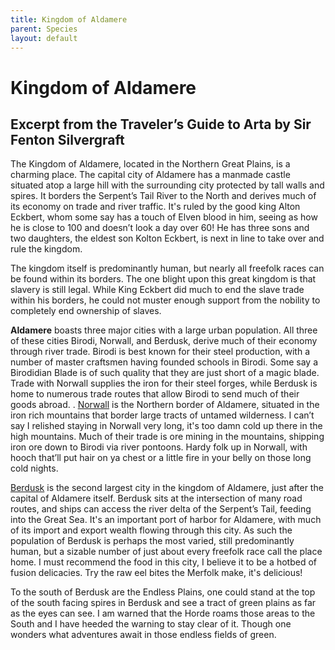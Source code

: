 ```yaml
---
title: Kingdom of Aldamere
parent: Species
layout: default
---
```



# Kingdom of Aldamere
## Excerpt from the Traveler’s Guide to Arta by Sir Fenton Silvergraft

The Kingdom of Aldamere, located in the Northern Great Plains, is a charming place. The capital city of Aldamere has a manmade castle situated atop a large hill with the surrounding city protected by tall walls and spires. It borders the Serpent’s Tail River to the North and derives much of its economy on trade and river traffic. It's ruled by the good king Alton Eckbert, whom some say has a touch of Elven blood in him, seeing as how he is close to 100 and doesn’t look a day over 60! He has three sons and two daughters, the eldest son Kolton Eckbert, is next in line to take over and rule the kingdom.

The kingdom itself is predominantly human, but nearly all freefolk races can be found within its borders. The one blight upon this great kingdom is that slavery is still legal. While King Eckbert did much to end the slave trade within his borders, he could not muster enough support from the nobility to completely end ownership of slaves.

**Aldamere** boasts three major cities with a large urban population. All three of these cities Birodi, Norwall, and Berdusk, derive much of their economy through river trade. Birodi is best known for their steel production, with a number of master craftsmen having founded schools in Birodi. Some say a Birodidian Blade is of such quality that they are just short of a magic blade. Trade with Norwall supplies the iron for their steel forges, while Berdusk is home to numerous trade routes that allow Birodi to send much of their goods abroad.
.
[Norwall](norwall.md) is the Northern border of Aldamere, situated in the iron rich mountains that border large tracts of untamed wilderness. I can’t say I relished staying in Norwall very long, it's too damn cold up there in the high mountains. Much of their trade is ore mining in the mountains, shipping iron ore down to Birodi via river pontoons. Hardy folk up in Norwall, with hooch that’ll put hair on ya chest or a little fire in your belly on those long cold nights.

[Berdusk](berdusk.md) is the second largest city in the kingdom of Aldamere, just after the capital of Aldamere itself. Berdusk sits at the intersection of many road routes, and ships can access the river delta of the Serpent’s Tail, feeding into the Great Sea. It's an important port of harbor for Aldamere, with much of its import and export wealth flowing through this city. As such the population of Berdusk is perhaps the most varied, still predominantly human, but a sizable number of just about every freefolk race call the place home. I must recommend the food in this city, I believe it to be a hotbed of fusion delicacies. Try the raw eel bites the Merfolk make, it's delicious!

To the south of Berdusk are the Endless Plains, one could stand at the top of the south facing spires in Berdusk and see a tract of green plains as far as the eyes can see. I am warned that the Horde roams those areas to the South and I have heeded the warning to stay clear of it. Though one wonders what adventures await in those endless fields of green.
